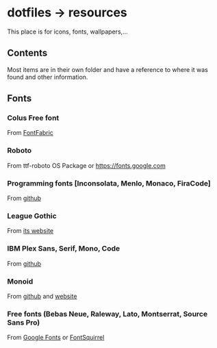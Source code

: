 # dotfiles -> resources

This place is for icons, fonts, wallpapers,...

## Contents

Most items are in their own folder and have a reference to where it was found and other information.


## Fonts

### Colus Free font
From [FontFabric](http://www.fontfabric.com/colus/)

### Roboto
From ttf-roboto OS Package or https://fonts.google.com

### Programming fonts [Inconsolata, Menlo, Monaco, FiraCode]
From [github](https://github.com/hbin/top-programming-fonts)

### League Gothic
From [its website](https://www.theleagueofmoveabletype.com/league-gothic)

### IBM Plex Sans, Serif, Mono, Code
From [github](https://github.com/IBM/plex)

### Monoid
From [github](https://github.com/larsenwork/monoid) and [website](https://larsenwork.com/monoid/)

### Free fonts (Bebas Neue, Raleway, Lato, Montserrat, Source Sans Pro)
From [Google Fonts](https://fonts.google.com) or [FontSquirrel](https://www.fontsquirrel.com)
